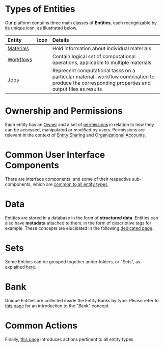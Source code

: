 # Types of Entities

Our platform contains three main classes of **Entities**, each recognizable by its unique icon, as illustrated below.

| Entity    |  Icon      | Details        | 
| :-------- |:----------- |:------------- |
| [Materials](/materials/overview.md) | <i class="zmdi zmdi-widgets"></i>    | Hold information about individual materials |
| [Workflows](/workflows/overview.md) | <i class="zmdi zmdi-dot-circle"></i> | Contain logical set of computational operations, applicable to multiple materials |
| [Jobs](/jobs/overview.md)           | <i class="zmdi zmdi-file"></i>       | Represent computational tasks on a particular material-workflow combination to produce the corresponding properties and output files as results |

# Ownership and Permissions

Each entity has an [Owner](ownership.md) and a set of [permissions](permissions.md) in relation to how they can be accessed, manipulated or modified by users. Permissions are relevant in the context of [Entity Sharing](/collaboration/sharing/ui.md) and [Organizational Accounts](/collaboration/organizations/overview.md). 

# Common User Interface Components

There are interface components, and some of their respective sub-components, which are [common to all entity types](ui/overview.md). 

# Data

Entities are stored in a database in the form of **structured data**. Entities can also have **metadata** attached to them, in the form of descriptive tags for example. These concepts are elucidated in the following [dedicated page](data.md).

# Sets

Some Entities can be grouped together under folders, or "Sets", as explained [here](sets.md).

# Bank

Unique Entities are collected inside the Entity Banks by type. Please refer to [this page](bank.md) for an introduction to the "Bank" concept.

# Common Actions

Finally, [this page](/entities-general/actions/overview.md) introduces actions pertinent to all entity types.
